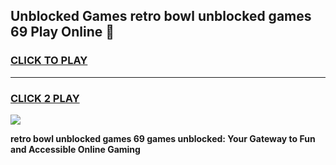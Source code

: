 
## Unblocked Games retro bowl unblocked games 69 Play Online 👋
<h3>
<a href="https://news.freeplayer.one?title=retro_bowl_unblocked_games_69&ref=17F">CLICK TO PLAY</a></h3>
<hr>

<h3>
<a href="https://news.freeplayer.one?title=retro_bowl_unblocked_games_69&ref=17F">CLICK 2 PLAY</a>
  
</h3>

<a href="https://news.freeplayer.one?title=retro_bowl_unblocked_games_69&ref=17F/"><img src="https://clearcache.store/games.png"></a>


**retro bowl unblocked games 69 games unblocked: Your Gateway to Fun and Accessible Online Gaming**
